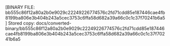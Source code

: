 [BINARY FILE: bb555c86f12a80a2b0e9029c22249226774576c2fd71cdd85e187446cae4fb8199ba806e3b404b243a5cec3753c6ffa58d682a39a66c0c1c37f70241b6a5]
Stored copy: docs/converted-binary/bb555c86f12a80a2b0e9029c22249226774576c2fd71cdd85e187446cae4fb8199ba806e3b404b243a5cec3753c6ffa58d682a39a66c0c1c37f70241b6a5
